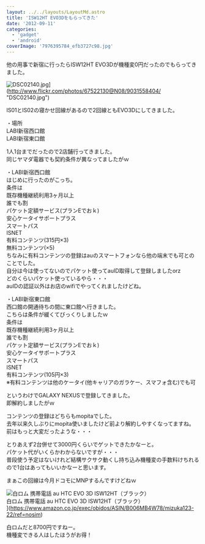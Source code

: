 ```yaml
---
layout: ../../layouts/LayoutMd.astro
title: 'ISW12HT EVO3Dをもらってきた'
date: '2012-09-11'
categories:
  - 'gadget'
  - 'android'
coverImage: '7976395784_efb3727c98.jpg'
---
```


他の用事で新宿に行ったらISW12HT EVO3Dが機種変0円だったのでもらってきました。

![DSC02140.jpg](/archive/images/9031558404_80a8fa2355.jpg)](http://www.flickr.com/photos/67522130@N08/9031558404/ "DSC02140.jpg")

IS01とIS02の寝かせ回線があるので2回線ともEVO3Dにしてきました。

・場所  
LABI新宿西口館  
LABI新宿東口館

1人1台までだったので2店舗行ってきました。  
同じヤマダ電器でも契約条件が異なってましたがｗ

・LABI新宿西口館  
はじめに行ったのがこっち。  
条件は  
既存機種継続利用3ヶ月以上  
誰でも割  
パケット定額サービス(プランEでおｋ)  
安心ケータイサポートプラス  
スマートパス  
ISNET  
有料コンテンツ(315円×3)  
無料コンテンツ(×5)  
ちなみに有料コンテンツの登録はauのスマートフォンなら他の端末でも可とのことでした。  
自分は今は使ってないのでパケット使ってauID取得して登録しましたorz  
どのくらいパケット使っているやら・・・  
auIDの認証以外はお店のwifiでやってくれましたけどね。

・LABI新宿東口館  
西口館の開通待ちの間に東口館へ行きました。  
こちらは条件が緩くてびっくりしましたｗ  
条件は  
既存機種継続利用3ヶ月以上  
誰でも割  
パケット定額サービス(プランEでおｋ)  
安心ケータイサポートプラス  
スマートパス  
ISNET  
有料コンテンツ(105円×3)  
※有料コンテンツは他のケータイ(他キャリアのガラケー、スマフォ含む)でも可

というわけでGALAXY NEXUSで登録してきました。  
即解約しましたがｗ

コンテンツの登録はどちらもmopitaでした。  
去年以来久しぶりにmopita使いましたけど前より解約しやすくなってますね。  
前はもっと大変だったような・・・

とりあえず2台併せて3000円くらいでゲットできたかなーと。  
パケット代がいくらかわからないですが・・・  
普段使う予定はないけれど結構サクサク動くし持ち込み機種変の手数料けちれるので1台はあってもいいかなーと思います。

まぁこの回線は今月ドコモにMNPするんですけどねｗ

![白ロム 携帯電話 au HTC EVO 3D ISW12HT（ブラック）](/archive/images/41GDFQi4GoL._SL75_.jpg)  
白ロム 携帯電話 au HTC EVO 3D ISW12HT（ブラック）  
](https://www.amazon.co.jp/exec/obidos/ASIN/B006MB4W78/mizuka123-22/ref=nosim)

白ロムだと8700円ですねー。  
機種変できる人はしたほうがお得！
